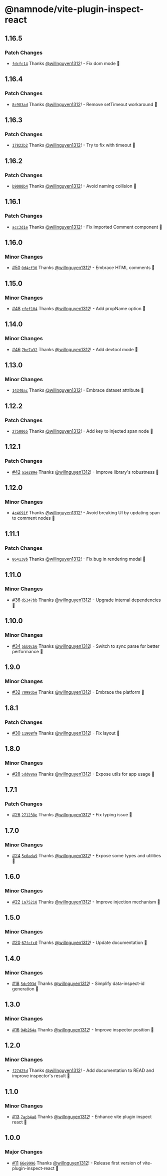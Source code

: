 # @namnode/vite-plugin-inspect-react

## 1.16.5

### Patch Changes

- [`fdcfc14`](https://github.com/willnguyen1312/namnode/commit/fdcfc1408a02ad0afbb955ffd0fc68cdc662002f) Thanks [@willnguyen1312](https://github.com/willnguyen1312)! - Fix dom mode 💞

## 1.16.4

### Patch Changes

- [`8c983ad`](https://github.com/willnguyen1312/namnode/commit/8c983adf5c5cf2f738f69b0611b793713bf3720a) Thanks
  [@willnguyen1312](https://github.com/willnguyen1312)! - Remove setTimeout workaround 💞

## 1.16.3

### Patch Changes

- [`17822b2`](https://github.com/willnguyen1312/namnode/commit/17822b28e493510c251f0fb519f30b9ec327245a) Thanks
  [@willnguyen1312](https://github.com/willnguyen1312)! - Try to fix with timeout 🚀

## 1.16.2

### Patch Changes

- [`b9080b4`](https://github.com/willnguyen1312/namnode/commit/b9080b43f028c1e80b67b6d46eaff544fef41bd5) Thanks
  [@willnguyen1312](https://github.com/willnguyen1312)! - Avoid naming collision 💞

## 1.16.1

### Patch Changes

- [`acc3d1e`](https://github.com/willnguyen1312/namnode/commit/acc3d1e0685917f0f26860130f5493c1a6e2fc26) Thanks
  [@willnguyen1312](https://github.com/willnguyen1312)! - Fix imported Comment component 💞

## 1.16.0

### Minor Changes

- [#50](https://github.com/willnguyen1312/namnode/pull/50)
  [`0d4cf30`](https://github.com/willnguyen1312/namnode/commit/0d4cf30c3937809d98babc4b954e32ce3618bab3) Thanks
  [@willnguyen1312](https://github.com/willnguyen1312)! - Embrace HTML comments 💞

## 1.15.0

### Minor Changes

- [#48](https://github.com/willnguyen1312/namnode/pull/48)
  [`cfef104`](https://github.com/willnguyen1312/namnode/commit/cfef104c4a93607a76e6331251b09189a37b549d) Thanks
  [@willnguyen1312](https://github.com/willnguyen1312)! - Add propName option 💞

## 1.14.0

### Minor Changes

- [#46](https://github.com/willnguyen1312/namnode/pull/46)
  [`7be7a32`](https://github.com/willnguyen1312/namnode/commit/7be7a327102e3701eb56a9a0aec063140389f775) Thanks
  [@willnguyen1312](https://github.com/willnguyen1312)! - Add devtool mode 💞

## 1.13.0

### Minor Changes

- [`14340ac`](https://github.com/willnguyen1312/namnode/commit/14340ac035a40c28d93069c9e441ecdc7a14dc40) Thanks
  [@willnguyen1312](https://github.com/willnguyen1312)! - Embrace dataset attribute 💞

## 1.12.2

### Patch Changes

- [`2750065`](https://github.com/willnguyen1312/namnode/commit/27500655ab41636cbf9a4fa68c609eb2ac77f15a) Thanks
  [@willnguyen1312](https://github.com/willnguyen1312)! - Add key to injected span node 🚀

## 1.12.1

### Patch Changes

- [#42](https://github.com/willnguyen1312/namnode/pull/42)
  [`a1e289e`](https://github.com/willnguyen1312/namnode/commit/a1e289e341e4ea89310ba6a97ce3fae1b0640a24) Thanks
  [@willnguyen1312](https://github.com/willnguyen1312)! - Improve library's robustness 💞

## 1.12.0

### Minor Changes

- [`4c4691f`](https://github.com/willnguyen1312/namnode/commit/4c4691f67850c00158d652bb7b0fcee53fc58960) Thanks
  [@willnguyen1312](https://github.com/willnguyen1312)! - Avoid breaking UI by updating span to comment nodes 💞

## 1.11.1

### Patch Changes

- [`864138b`](https://github.com/willnguyen1312/namnode/commit/864138b5c1f2dc0541922c5a9f4a83cf9de1e05e) Thanks
  [@willnguyen1312](https://github.com/willnguyen1312)! - Fix bug in rendering modal 💞

## 1.11.0

### Minor Changes

- [#36](https://github.com/willnguyen1312/namnode/pull/36)
  [`d5347bb`](https://github.com/willnguyen1312/namnode/commit/d5347bb363fa0d9e48fe6bdb44219984b2b55e4b) Thanks
  [@willnguyen1312](https://github.com/willnguyen1312)! - Upgrade internal dependencies 💞

## 1.10.0

### Minor Changes

- [#34](https://github.com/willnguyen1312/namnode/pull/34)
  [`5bb0cb6`](https://github.com/willnguyen1312/namnode/commit/5bb0cb6b1a459e7049e42ba653969c33ca1ef018) Thanks
  [@willnguyen1312](https://github.com/willnguyen1312)! - Switch to sync parse for better performance 💞

## 1.9.0

### Minor Changes

- [#32](https://github.com/willnguyen1312/namnode/pull/32)
  [`7098d5e`](https://github.com/willnguyen1312/namnode/commit/7098d5ea6bde580ed39995eb6278c5f3e55ef3dc) Thanks
  [@willnguyen1312](https://github.com/willnguyen1312)! - Embrace the platform 💞

## 1.8.1

### Patch Changes

- [#30](https://github.com/willnguyen1312/namnode/pull/30)
  [`11908f9`](https://github.com/willnguyen1312/namnode/commit/11908f966c91604aa927614d978ff0729a05b8ad) Thanks
  [@willnguyen1312](https://github.com/willnguyen1312)! - Fix layout 💞

## 1.8.0

### Minor Changes

- [#28](https://github.com/willnguyen1312/namnode/pull/28)
  [`5dd88aa`](https://github.com/willnguyen1312/namnode/commit/5dd88aa7712bfc12bc96f33972e107fe695be89b) Thanks
  [@willnguyen1312](https://github.com/willnguyen1312)! - Expose utils for app usage 💞

## 1.7.1

### Patch Changes

- [#26](https://github.com/willnguyen1312/namnode/pull/26)
  [`271238e`](https://github.com/willnguyen1312/namnode/commit/271238eb7a4d3e73943d180c4be99dd2fe184824) Thanks
  [@willnguyen1312](https://github.com/willnguyen1312)! - Fix typing issue 💞

## 1.7.0

### Minor Changes

- [#24](https://github.com/willnguyen1312/namnode/pull/24)
  [`5e0ada9`](https://github.com/willnguyen1312/namnode/commit/5e0ada9c345ec03e8602bbb5c4be35cd5ce213ce) Thanks
  [@willnguyen1312](https://github.com/willnguyen1312)! - Expose some types and utilities 💞

## 1.6.0

### Minor Changes

- [#22](https://github.com/willnguyen1312/namnode/pull/22)
  [`1a75218`](https://github.com/willnguyen1312/namnode/commit/1a752186fa13c2385b8db243942fbf6f21e6dd41) Thanks
  [@willnguyen1312](https://github.com/willnguyen1312)! - Improve injection mechanism 💞

## 1.5.0

### Minor Changes

- [#20](https://github.com/willnguyen1312/namnode/pull/20)
  [`67fcfc0`](https://github.com/willnguyen1312/namnode/commit/67fcfc06838779a483cf59fd13683ed0506ef9c2) Thanks
  [@willnguyen1312](https://github.com/willnguyen1312)! - Update documentation 💞

## 1.4.0

### Minor Changes

- [#18](https://github.com/willnguyen1312/namnode/pull/18)
  [`5dc993d`](https://github.com/willnguyen1312/namnode/commit/5dc993df1ccc3175c8be83eb2caea46b3cdb9345) Thanks
  [@willnguyen1312](https://github.com/willnguyen1312)! - Simplify data-inspect-id generation 💞

## 1.3.0

### Minor Changes

- [#16](https://github.com/willnguyen1312/namnode/pull/16)
  [`94b264a`](https://github.com/willnguyen1312/namnode/commit/94b264a80a12e398e45d23fe98fdfcfedee384fc) Thanks
  [@willnguyen1312](https://github.com/willnguyen1312)! - Improve inspector position 💞

## 1.2.0

### Minor Changes

- [`f27d25d`](https://github.com/willnguyen1312/namnode/commit/f27d25d42aecf04477ef69edd6d5caccc3551d62) Thanks
  [@willnguyen1312](https://github.com/willnguyen1312)! - Add documentation to READ and improve inspector's result 💞

## 1.1.0

### Minor Changes

- [#13](https://github.com/willnguyen1312/namnode/pull/13)
  [`7acb4a8`](https://github.com/willnguyen1312/namnode/commit/7acb4a816b7c26cab40c5f100d122c1d1f764a70) Thanks
  [@willnguyen1312](https://github.com/willnguyen1312)! - Enhance vite plugin inspect react 💞

## 1.0.0

### Major Changes

- [#11](https://github.com/willnguyen1312/namnode/pull/11)
  [`66e9996`](https://github.com/willnguyen1312/namnode/commit/66e99964dfa7e4d34a1d2e5f27d1cf47beb97663) Thanks
  [@willnguyen1312](https://github.com/willnguyen1312)! - Release first version of vite-plugin-inspect-react 💞
